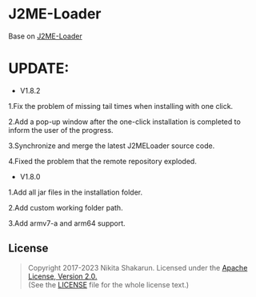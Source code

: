 # J2ME-Loader 
Base on [J2ME-Loader](https://github.com/nikita36078/J2ME-Loader)

# UPDATE:


- V1.8.2

1.Fix the problem of missing tail times when installing with one click.

2.Add a pop-up window after the one-click installation is completed to inform the user of the progress.

3.Synchronize and merge the latest J2MELoader source code.

4.Fixed the problem that the remote repository exploded.


- V1.8.0

1.Add all jar files in the installation folder.

2.Add custom working folder path.

3.Add armv7-a and arm64 support.


## License
> Copyright 2017-2023 Nikita Shakarun.
> Licensed under the [Apache License, Version 2.0.](http://www.apache.org/licenses/LICENSE-2.0)  
> (See the [LICENSE](https://github.com/nikita36078/J2ME-Loader/blob/master/LICENSE) file for the whole license text.)
